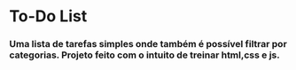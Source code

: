 # To-Do List

### Uma lista de tarefas simples onde também é possível filtrar por categorias. Projeto feito com o intuito de treinar html,css e js.
